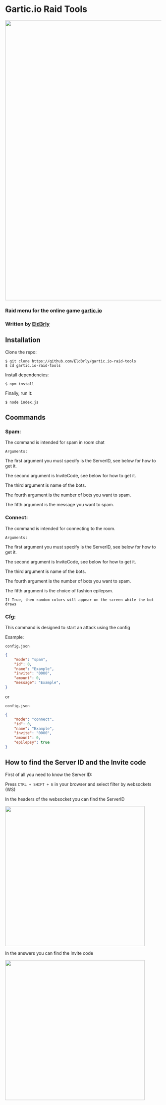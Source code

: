 # Gartic.io Raid Tools
 
<img src="https://cdn.upload.systems/uploads/RRzSjTjj.png" width="900">

### Raid menu for the online game [gartic.io](https://gartic.io/)

### Written by [Eld3rly](https://github.com/Eld3rly)

## Installation

Clone the repo:

```console
$ git clone https://github.com/Eld3rly/gartic.io-raid-tools
$ cd gartic.io-raid-tools
```

Install dependencies:

```console
$ npm install
```

Finally, run it:
```console
$ node index.js
```

## Coommands

### Spam:

The command is intended for spam in room chat

`Arguments:`

The first argument you must specify is the ServerID, see below for how to get it.

The second argument is InviteCode, see below for how to get it.

The third argument is name of the bots.

The fourth argument is the number of bots you want to spam.

The fifth argument is the message you want to spam.

### Connect:

The command is intended for connecting to the room.

`Arguments:`

The first argument you must specify is the ServerID, see below for how to get it.

The second argument is InviteCode, see below for how to get it.

The third argument is name of the bots.

The fourth argument is the number of bots you want to spam.

The fifth argument is the choice of fashion epilepsm.

`If True, then random colors will appear on the screen while the bot draws`

### Cfg:

This command is designed to start an attack using the config

Example:

`config.json`
```json
{
    "mode": "spam",
    "id": 0,
    "name": "Example",
    "invite": "0000",
    "amount": 0,
    "message": "Example",
}
```

or

`config.json`
```json
{
    "mode": "connect",
    "id": 0,
    "name": "Example",
    "invite": "0000",
    "amount": 0,
    "epilepsy": true
}
```

## How to find the Server ID and the Invite code

First of all you need to know the Server ID:

Press `CTRL + SHIFT + E` in your browser and select filter by websockets (WS)

In the headers of the websocket you can find the ServerID

<img src="https://cdn.upload.systems/uploads/b2jKSy68.png" width="450">

In the answers you can find the Invite code

<img src="https://cdn.upload.systems/uploads/qcMui30c.png" width="450">

